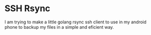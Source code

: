# SSH Rsync

I am trying to make a little golang rsync ssh client to use in my android phone to backup my files in a simple and eficient way.
